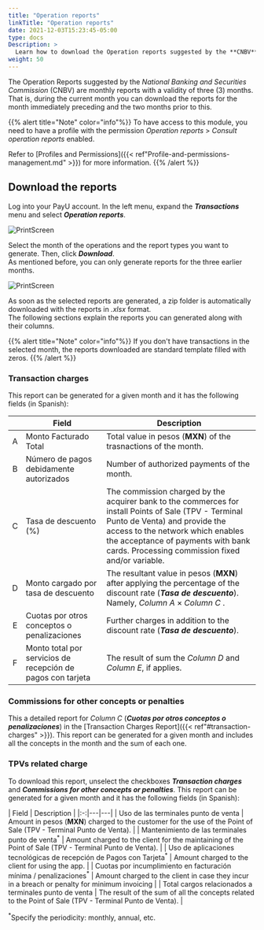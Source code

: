 ```yaml
---
title: "Operation reports"
linkTitle: "Operation reports"
date: 2021-12-03T15:23:45-05:00
type: docs
Description: >
  Learn how to download the Operation reports suggested by the **CNBV**. These reports are available for merchants in Mexico.
weight: 50
---
```


The Operation Reports suggested by the _National Banking and Securities Commission_ (CNBV) are monthly reports with a validity of three (3) months. That is, during the current month you can download the reports for the month immediately preceding and the two months prior to this.

{{% alert title="Note" color="info"%}}
To have access to this module, you need to have a profile with the permission _Operation reports_ > _Consult operation reports_ enabled.

Refer to [Profiles and Permissions]({{< ref"Profile-and-permissions-management.md" >}}) for more information.
{{% /alert %}}

## Download the reports
Log into your PayU account. In the left menu, expand the _**Transactions**_ menu and select _**Operation reports**_.

![PrintScreen](/assets/OperationReports/OperationReports_01.png)

Select the month of the operations and the report types you want to generate. Then, click _**Download**_.<br>As mentioned before, you can only generate reports for the three earlier months.

![PrintScreen](/assets/OperationReports/OperationReports_02.png)

As soon as the selected reports are generated, a zip folder is automatically downloaded with the reports in _.xlsx_ format.<br>The following sections explain the reports you can generated along with their columns.

{{% alert title="Note" color="info"%}}
If you don't have transactions in the selected month, the reports downloaded are standard template filled with zeros.
{{% /alert %}}

### Transaction charges
This report can be generated for a given month and it has the following fields (in Spanish):


| | Field | Description |
|:-:|---|---|
| A | Monto Facturado Total | Total value in pesos (**MXN**) of the trasnactions of the month. |
| B | Número de pagos debidamente autorizados | Number of authorized payments of the month. |
| C | Tasa de descuento (%) | The commission charged by the acquirer bank to the commerces for install Points of Sale (TPV - Terminal Punto de Venta) and provide the access to the network which enables the acceptance of payments with bank cards. Processing commission fixed and/or variable. |
| D | Monto cargado por tasa de descuento | The resultant value in pesos (**MXN**) after applying the percentage of the discount rate (_**Tasa de descuento**_). Namely, _Column A_ × _Column C_ . |
| E | Cuotas por otros conceptos o penalizaciones | Further charges in addition to the discount rate (_**Tasa de descuento**_). |
| F | Monto total por servicios de recepción de pagos con tarjeta | The result of sum the _Column D_ and _Column E_, if applies. |

### Commissions for other concepts or penalties
This a detailed report for _Column C_ (_**Cuotas por otros conceptos o penalizaciones**_) in the [Transaction Charges Report]({{< ref"#transaction-charges" >}}). This report can be generated for a given month and includes all the concepts in the month and the sum of each one.

### TPVs related charge
To download this report, unselect the checkboxes _**Transaction charges**_ and _**Commissions for other concepts or penalties**_. This report can be generated for a given month and it has the following fields (in Spanish):

| Field | Description |
|:-:|---|---|
| Uso de las terminales punto de venta | Amount in pesos (**MXN**) charged to the customer for the use of the Point of Sale (TPV - Terminal Punto de Venta). | 
| Mantenimiento de las terminales punto de venta<sup>\*</sup> | Amount charged to the client for the maintaining of the Point of Sale (TPV - Terminal Punto de Venta). |
| Uso de aplicaciones tecnológicas de recepción de Pagos con Tarjeta<sup>\*</sup> | Amount charged to the client for using the app. |
| Cuotas por incumplimiento en facturación mínima / penalizaciones<sup>\*</sup> | Amount charged to the client in case they incur in a breach or penalty for minimum invoicing |
| Total cargos relacionados a terminales punto de venta | The result of the sum of all the concepts related to the Point of Sale (TPV - Terminal Punto de Venta). |

<sup>\*</sup>Specify the periodicity: monthly, annual, etc.